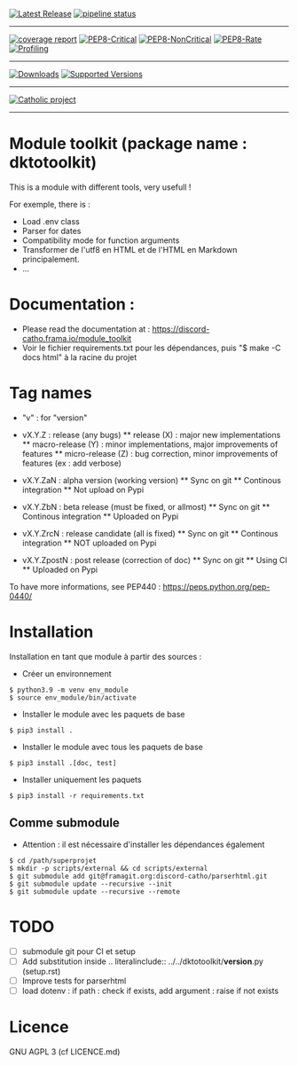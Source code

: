 [![Latest Release](https://framagit.org/discord-catho/module_toolkit/-/badges/release.svg)](https://framagit.org/discord-catho/module_toolkit/-/releases)
[![pipeline status](https://framagit.org/discord-catho/module_toolkit/badges/main/pipeline.svg)](https://framagit.org/discord-catho/module_toolkit/-/commits/main)

---

[![coverage report](https://framagit.org/discord-catho/module_toolkit/badges/main/coverage.svg)](https://discord-catho.frama.io/module_toolkit/coveragepy_report/)
[![PEP8-Critical](https://img.shields.io/endpoint?url=https://discord-catho.frama.io/module_toolkit/badges/pep8-critical.json)](https://discord-catho.frama.io/module_toolkit/flake8_report/)
[![PEP8-NonCritical](https://img.shields.io/endpoint?url=https://discord-catho.frama.io/module_toolkit/badges/pep8-noncritical.json)](https://discord-catho.frama.io/module_toolkit/flake8_report/)
[![PEP8-Rate](https://img.shields.io/endpoint?url=https://discord-catho.frama.io/module_toolkit/badges/pep8-rate.json)](https://discord-catho.frama.io/module_toolkit/flake8_report/)
[![Profiling](https://img.shields.io/static/v1?label=Profiling&message=yep&color=informational)](https://discord-catho.frama.io/module_toolkit/profiler_report)

---

[![Downloads](https://pepy.tech/badge/dktotoolkit/month)](https://pepy.tech/project/dktotoolkit)
[![Supported Versions](https://img.shields.io/pypi/pyversions/dktotoolkit.svg)](https://pypi.org/project/dktotoolkit)

---

[![Catholic project](https://img.shields.io/static/v1?label=catholic&message=unofficial&color=orange&style=plastic&logo=feathub)]()

---

# Module toolkit (package name : dktotoolkit)

This is a module with different tools, very usefull !

For exemple, there is :
* Load .env class
* Parser for dates
* Compatibility mode for function arguments
* Transformer de l'utf8 en HTML et de l'HTML en Markdown principalement.
* ...

# Documentation :
* Please read the documentation at : https://discord-catho.frama.io/module_toolkit
* Voir le fichier requirements.txt pour les dépendances, puis "$ make -C docs html" à la racine du projet

# Tag names
* "v" : for "version"
* vX.Y.Z : release (any bugs)
** release (X) : major new implementations
** macro-release (Y) : minor implementations, major improvements of features
** micro-release (Z) : bug correction, minor improvements of features (ex : add verbose)


* vX.Y.ZaN : alpha version (working version)
** Sync on git
** Continous integration
** Not upload on Pypi

* vX.Y.ZbN : beta release (must be fixed, or allmost)
** Sync on git
** Continous integration
** Uploaded on Pypi

* vX.Y.ZrcN : release candidate (all is fixed)
** Sync on git
** Continous integration
** NOT uploaded on Pypi

* vX.Y.ZpostN : post release (correction of doc)
** Sync on git
** Using CI
** Uploaded on Pypi

To have more informations, see PEP440 : https://peps.python.org/pep-0440/


# Installation

Installation en tant que module à partir des sources :

* Créer un environnement
```
$ python3.9 -m venv env_module
$ source env_module/bin/activate
```

* Installer le module avec les paquets de base
```
$ pip3 install .
```

* Installer le module avec tous les paquets de base
```
$ pip3 install .[doc, test]
```

* Installer uniquement les paquets
```
$ pip3 install -r requirements.txt
```


## Comme submodule
* Attention : il est nécessaire d'installer les dépendances également
```
$ cd /path/superprojet
$ mkdir -p scripts/external && cd scripts/external
$ git submodule add git@framagit.org:discord-catho/parserhtml.git
$ git submodule update --recursive --init
$ git submodule update --recursive --remote

```

# TODO
* [ ] submodule git pour CI et setup
* [ ] Add substitution inside .. literalinclude:: ../../dktotoolkit/__version__.py (setup.rst)
* [ ] Improve tests for parserhtml
* [ ] load dotenv : if path : check if exists, add argument : raise if not exists

# Licence
GNU AGPL 3 (cf LICENCE.md)